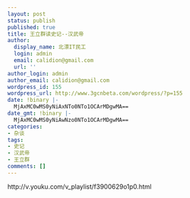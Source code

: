 ```yaml
---
layout: post
status: publish
published: true
title: 王立群读史记--汉武帝
author:
  display_name: 北漂IT民工
  login: admin
  email: calidion@gmail.com
  url: ''
author_login: admin
author_email: calidion@gmail.com
wordpress_id: 155
wordpress_url: http://www.3gcnbeta.com/wordpress/?p=155
date: !binary |-
  MjAxMC0wMS0yNiAxNTo0NTo1OCArMDgwMA==
date_gmt: !binary |-
  MjAxMC0wMS0yNiAwNzo0NTo1OCArMDgwMA==
categories:
- 杂谈
tags:
- 史记
- 汉武帝
- 王立群
comments: []
---
```

<p>http:&#47;&#47;v.youku.com&#47;v_playlist&#47;f3900629o1p0.html</p>
